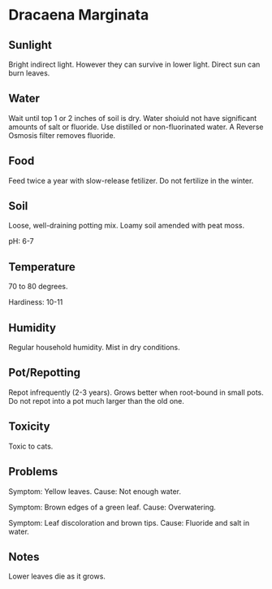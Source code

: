# Dracaena Marginata
## Sunlight
Bright indirect light. However they can survive in lower light. Direct sun can burn leaves.

## Water
Wait until top 1 or 2 inches of soil is dry. Water shoiuld not have significant amounts of salt or fluoride. Use distilled or non-fluorinated water. A Reverse Osmosis filter removes fluoride.

## Food
Feed twice a year with slow-release fetilizer. Do not fertilize in the winter.

## Soil
Loose, well-draining potting mix. Loamy soil amended with peat moss.

pH: 6-7

## Temperature
70 to 80 degrees.

Hardiness: 10-11

## Humidity
Regular household humidity. Mist in dry conditions.

## Pot/Repotting
Repot infrequently (2-3 years). Grows better when root-bound in small pots. Do not repot into a pot much larger than the old one.

## Toxicity
Toxic to cats.

## Problems
Symptom: Yellow leaves. Cause: Not enough water.

Symptom: Brown edges of a green leaf. Cause: Overwatering.

Symptom: Leaf discoloration and brown tips. Cause: Fluoride and salt in water.

## Notes
Lower leaves die as it grows.
